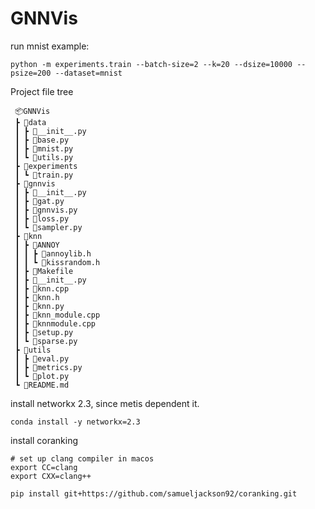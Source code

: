 # GNNVis

run mnist example:

```
python -m experiments.train --batch-size=2 --k=20 --dsize=10000 --psize=200 --dataset=mnist
```

Project file tree
```
 📦GNNVis
 ┣ 📂data
 ┃ ┣ 📜__init__.py
 ┃ ┣ 📜base.py
 ┃ ┣ 📜mnist.py
 ┃ ┗ 📜utils.py
 ┣ 📂experiments
 ┃ ┗ 📜train.py
 ┣ 📂gnnvis
 ┃ ┣ 📜__init__.py
 ┃ ┣ 📜gat.py
 ┃ ┣ 📜gnnvis.py
 ┃ ┣ 📜loss.py
 ┃ ┗ 📜sampler.py
 ┣ 📂knn
 ┃ ┣ 📂ANNOY
 ┃ ┃ ┣ 📜annoylib.h
 ┃ ┃ ┗ 📜kissrandom.h
 ┃ ┣ 📜Makefile
 ┃ ┣ 📜__init__.py
 ┃ ┣ 📜knn.cpp
 ┃ ┣ 📜knn.h
 ┃ ┣ 📜knn.py
 ┃ ┣ 📜knn_module.cpp
 ┃ ┣ 📜knnmodule.cpp
 ┃ ┣ 📜setup.py
 ┃ ┗ 📜sparse.py
 ┣ 📂utils
 ┃ ┣ 📜eval.py
 ┃ ┣ 📜metrics.py
 ┃ ┗ 📜plot.py
 ┗ 📜README.md
```

install networkx 2.3, since metis dependent it.
```
conda install -y networkx=2.3
```

install coranking
```
# set up clang compiler in macos
export CC=clang
export CXX=clang++

pip install git+https://github.com/samueljackson92/coranking.git
```


